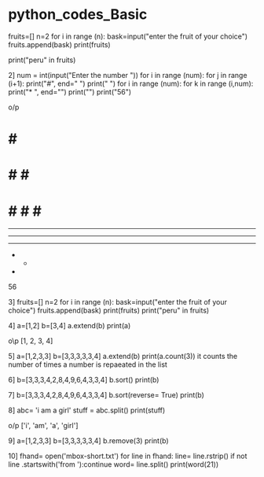 # python_codes_Basic
fruits=[]
n=2
for i in range (n):
    bask=input("enter the fruit of your choice")
    fruits.append(bask)
print(fruits)

print("peru" in fruits)




2] 
 num = int(input("Enter the number "))
for i in range (num):
    for j in range (i+1):
        print("#", end=" ")
    print(" ")
for i in range (num):
    for k in range (i,num):
        print("* ", end="")
    print("")
print("56")


o/p
#  
# #  
# # #  
# # # #  
# # # # #  
* * * * * 
* * * * 
* * * 
* * 
* 

56



3] 
fruits=[]
n=2
for i in range (n):
    bask=input("enter the fruit of your choice")
    fruits.append(bask)
print(fruits)
print("peru" in fruits)


4]
a=[1,2]
b=[3,4]
a.extend(b)
print(a)

o\p
[1, 2, 3, 4]


5]
a=[1,2,3,3]
b=[3,3,3,3,3,4]
a.extend(b)
print(a.count(3))
it counts the number of times a number is repaeated in the list


6]
b=[3,3,3,4,2,8,4,9,6,4,3,3,4]
b.sort()
print(b)



7]
b=[3,3,3,4,2,8,4,9,6,4,3,3,4]
b.sort(reverse= True)
print(b)



8]
abc= 'i am a girl'
stuff = abc.split()
print(stuff)

o/p 
['i', 'am', 'a', 'girl']


9]
a=[1,2,3,3]
b=[3,3,3,3,3,4]
b.remove(3)
print(b)


10]
fhand= open('mbox-short.txt')
for line in fhand:
    line= line.rstrip()
    if not line .startswith('from '):continue
    word= line.split()
    print(word(21))
